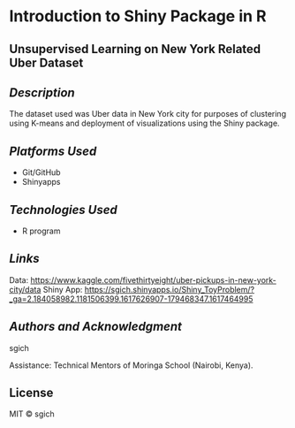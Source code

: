 # Introduction to Shiny Package in R

## __Unsupervised Learning on New York Related Uber Dataset__ ##


## _Description_ ##
The dataset used was Uber data in New York city for purposes of clustering using K-means and deployment of visualizations using the Shiny package.


## _Platforms Used_ ##
* Git/GitHub
* Shinyapps


## _Technologies Used_ ##
* R program


## _Links_ ##
Data: https://www.kaggle.com/fivethirtyeight/uber-pickups-in-new-york-city/data
Shiny App: https://sgich.shinyapps.io/Shiny_ToyProblem/?_ga=2.184058982.1181506399.1617626907-179468347.1617464995

## _Authors and Acknowledgment_ ##
sgich

Assistance: Technical Mentors of Moringa School (Nairobi, Kenya).

## License
MIT © sgich

